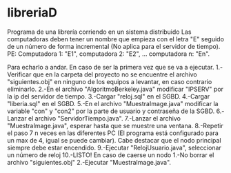 # libreriaD
Programa de una librería corriendo en un sistema distribuido
Las computadoras deben tener un nombre que empieza con el letra "E" seguido de un número de forma incremental (No aplica para el servidor de tiempo).
PE: Computadora 1: "E1", computadora 2: "E2", ... computadora n: "En".

Para echarlo a andar.
En caso de ser la primera vez que se va a ejecutar.
  1.-Verificar que en la carpeta del proyecto no se encuentre el archivo "siguientes.obj" en ninguno de los equipos a levantar, en        caso contrario eliminarlo.
  2.-En el archivo "AlgoritmoBerkeley.java" modificar "IPSERV" por la ip del servidor de tiempo.
  3.-Cargar "reloj.sql" en el SGBD.
  4.-Cargar "liberia.sql" en el SGBD.
  5.-En el archivo "MuestraImage.java" modificar la variable "con" y "con2" por la parte de usuario y contraseña de la SGBD.
  6.-Lanzar el archivo "ServidorTiempo.java".
  7.-Lanzar el archivo "MuestraImage.java", esperar hasta que se muestre una ventana.
  8.-Repetir el paso 7 n veces en las diferentes PC (El programa está configurado para un max de 4, igual se puede cambiar). Cabe destacar que el nodo principal siempre debe estar encendido.
  9.-Ejecutar "RelojUsuario.java", seleccionar un número de reloj
  10.-LISTO!
En caso de caerse un nodo
  1.-No borrar el archivo "siguientes.obj"
  2.-Ejecutar "MuestraImage.java".
